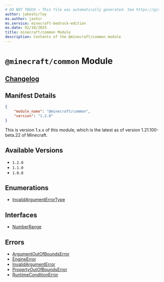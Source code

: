 ```yaml
---
# DO NOT TOUCH — This file was automatically generated. See https://github.com/mojang/minecraftapidocsgenerator to modify descriptions, examples, etc.
author: jakeshirley
ms.author: jashir
ms.service: minecraft-bedrock-edition
ms.date: 02/10/2025
title: minecraft/common Module
description: Contents of the @minecraft/common module
---
```

# `@minecraft/common` Module

## [Changelog](changelog.md)

## Manifest Details
```json
{
    "module_name": "@minecraft/common",
    "version": "1.2.0"
}
```
This is version 1.x.x of this module, which is the latest as of version 1.21.100-beta.22 of Minecraft.

## Available Versions
- `1.2.0`
- `1.1.0`
- `1.0.0`

## Enumerations
- [InvalidArgumentErrorType](InvalidArgumentErrorType.md)

## Interfaces
- [NumberRange](NumberRange.md)

## Errors
- [ArgumentOutOfBoundsError](ArgumentOutOfBoundsError.md)
- [EngineError](EngineError.md)
- [InvalidArgumentError](InvalidArgumentError.md)
- [PropertyOutOfBoundsError](PropertyOutOfBoundsError.md)
- [RuntimeConditionError](RuntimeConditionError.md)
